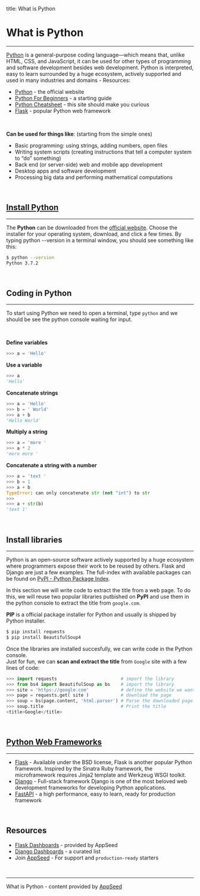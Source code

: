title: What is Python

# What is Python
---

[Python](https://www.python.org/) is a general-purpose coding language—which means that, unlike HTML, CSS, and JavaScript, it can be used for other types of programming and software development besides web development. Python is interpreted, easy to learn surrounded by a huge ecosystem, actively supported and used in many industries and domains - Resources: 

- [Python](https://www.python.org/) - the official website
- [Python For Beginners](https://www.python.org/about/gettingstarted/) - a starting guide  
- [Python Cheatsheet](https://www.pythoncheatsheet.org/) - this site should make you curious
- [Flask](https://flask.palletsprojects.com/en/1.1.x/) - popular Python web framework 

<br />

**Can be used for things like**: (starting from the simple ones)

- Basic programming: using strings, adding numbers, open files
- Writing system scripts (creating instructions that tell a computer system to “do” something)
- Back end (or server-side) web and mobile app development
- Desktop apps and software development
- Processing big data and performing mathematical computations

<br />

## [Install Python](/how-to/install-python)
---

The **Python** can be downloaded from the [official website](https://www.python.org/). Choose the installer for your operating system, download, and click a few times. By typing python --version in a terminal window, you should see something like this:

```bash
$ python --version
Python 3.7.2
```

<br />

## Coding in Python
---

To start using Python we need to open a terminal, type `python` and we should be see the python console waiting for input. 

<br />

**Define variables**

```python
>>> a = 'Hello'
```

**Use a variable**

```python
>>> a
'Hello'
```

**Concatenate strings**

```python
>>> a = 'Hello'
>>> b = ' World'
>>> a + b
'Hello World'
```

**Multiply a string**

```python
>>> a = 'more '
>>> a * 2
'more more '
```

**Concatenate a string with a number**

```python
>>> a = 'text '
>>> b = 1
>>> a + b
TypeError: can only concatenate str (not "int") to str
>>>
>>> a + str(b)
'text 1'
```

<br />

## Install libraries
---

Python is an open-source software actively supported by a huge ecosystem where programmers expose their work to be reused by others. Flask and Django are just a few examples. The full-index with available packages can be found on [PyPI - Python Package Index](https://pypi.org/). 

In this section we will write code to extract the title from a web page. To do this, we will reuse two popular libraries putbished on **PyPI** and use them in the python console to extract the title from `google.com`. 

**PIP** is a official package installer for Python and usually is shipped by Python installer. 

```bash
$ pip install requests
$ pip install BeautifulSoup4
```

Once the libraries are installed succesfully, we can write code in the Python console. 
<br />
Just for fun, we can **scan and extract the title** from `Google` site with a few lines of code: 

```python
>>> import requests                        # import the library
>>> from bs4 import BeautifulSoup as bs    # import the library
>>> site = 'https://google.com'            # define the website we want to process
>>> page = requests.get( site )            # download the page
>>> soup = bs(page.content, 'html.parser') # Parse the downloaded page with BeautifulSoup
>>> soup.title                             # Print the title   
<title>Google</title>
```

<br />

## [Python Web Frameworks](https://hackr.io/blog/python-frameworks)
---

- [Flask](/what-is/flask/) - Available under the BSD license, Flask is another popular Python framework. Inspired by the Sinatra Ruby framework, the microframework requires Jinja2 template and Werkzeug WSGI toolkit.
- [Django](/what-is/flask/) - Full-stack framework Django is one of the most beloved web development frameworks for developing Python applications.
- [FastAPI](https://fastapi.tiangolo.com/) - a high performance, easy to learn, ready for production framework


<br />

## Resources

- [Flask Dashboards](http://appseed.us/admin-dashboards/flask) - provided by AppSeed
- [Django Dashboards](http://appseed.us/admin-dashboards/django) - a curated list
- Join [AppSeed](https://appseed.us) - For support and `production-ready` starters 

<br />

--- 
What is Python - content provided by [AppSeed](https://appseed.us)
